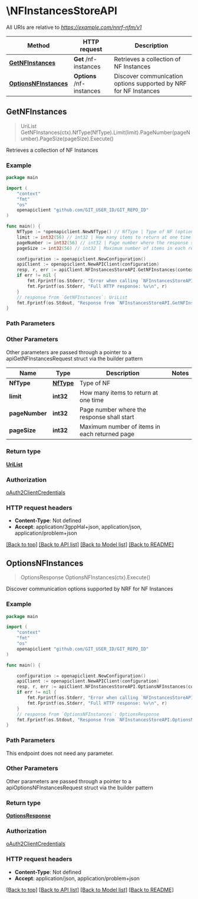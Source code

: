 # \NFInstancesStoreAPI

All URIs are relative to *https://example.com/nnrf-nfm/v1*

Method | HTTP request | Description
------------- | ------------- | -------------
[**GetNFInstances**](NFInstancesStoreAPI.md#GetNFInstances) | **Get** /nf-instances | Retrieves a collection of NF Instances
[**OptionsNFInstances**](NFInstancesStoreAPI.md#OptionsNFInstances) | **Options** /nf-instances | Discover communication options supported by NRF for NF Instances



## GetNFInstances

> UriList GetNFInstances(ctx).NfType(NfType).Limit(limit).PageNumber(pageNumber).PageSize(pageSize).Execute()

Retrieves a collection of NF Instances

### Example

```go
package main

import (
	"context"
	"fmt"
	"os"
	openapiclient "github.com/GIT_USER_ID/GIT_REPO_ID"
)

func main() {
	NfType := *openapiclient.NewNfType() // NfType | Type of NF (optional)
	limit := int32(56) // int32 | How many items to return at one time (optional)
	pageNumber := int32(56) // int32 | Page number where the response shall start (optional)
	pageSize := int32(56) // int32 | Maximum number of items in each returned page (optional)

	configuration := openapiclient.NewConfiguration()
	apiClient := openapiclient.NewAPIClient(configuration)
	resp, r, err := apiClient.NFInstancesStoreAPI.GetNFInstances(context.Background()).NfType(NfType).Limit(limit).PageNumber(pageNumber).PageSize(pageSize).Execute()
	if err != nil {
		fmt.Fprintf(os.Stderr, "Error when calling `NFInstancesStoreAPI.GetNFInstances``: %v\n", err)
		fmt.Fprintf(os.Stderr, "Full HTTP response: %v\n", r)
	}
	// response from `GetNFInstances`: UriList
	fmt.Fprintf(os.Stdout, "Response from `NFInstancesStoreAPI.GetNFInstances`: %v\n", resp)
}
```

### Path Parameters



### Other Parameters

Other parameters are passed through a pointer to a apiGetNFInstancesRequest struct via the builder pattern


Name | Type | Description  | Notes
------------- | ------------- | ------------- | -------------
 **NfType** | [**NfType**](NfType.md) | Type of NF | 
 **limit** | **int32** | How many items to return at one time | 
 **pageNumber** | **int32** | Page number where the response shall start | 
 **pageSize** | **int32** | Maximum number of items in each returned page | 

### Return type

[**UriList**](UriList.md)

### Authorization

[oAuth2ClientCredentials](../README.md#oAuth2ClientCredentials)

### HTTP request headers

- **Content-Type**: Not defined
- **Accept**: application/3gppHal+json, application/json, application/problem+json

[[Back to top]](#) [[Back to API list]](../README.md#documentation-for-api-endpoints)
[[Back to Model list]](../README.md#documentation-for-models)
[[Back to README]](../README.md)


## OptionsNFInstances

> OptionsResponse OptionsNFInstances(ctx).Execute()

Discover communication options supported by NRF for NF Instances

### Example

```go
package main

import (
	"context"
	"fmt"
	"os"
	openapiclient "github.com/GIT_USER_ID/GIT_REPO_ID"
)

func main() {

	configuration := openapiclient.NewConfiguration()
	apiClient := openapiclient.NewAPIClient(configuration)
	resp, r, err := apiClient.NFInstancesStoreAPI.OptionsNFInstances(context.Background()).Execute()
	if err != nil {
		fmt.Fprintf(os.Stderr, "Error when calling `NFInstancesStoreAPI.OptionsNFInstances``: %v\n", err)
		fmt.Fprintf(os.Stderr, "Full HTTP response: %v\n", r)
	}
	// response from `OptionsNFInstances`: OptionsResponse
	fmt.Fprintf(os.Stdout, "Response from `NFInstancesStoreAPI.OptionsNFInstances`: %v\n", resp)
}
```

### Path Parameters

This endpoint does not need any parameter.

### Other Parameters

Other parameters are passed through a pointer to a apiOptionsNFInstancesRequest struct via the builder pattern


### Return type

[**OptionsResponse**](OptionsResponse.md)

### Authorization

[oAuth2ClientCredentials](../README.md#oAuth2ClientCredentials)

### HTTP request headers

- **Content-Type**: Not defined
- **Accept**: application/json, application/problem+json

[[Back to top]](#) [[Back to API list]](../README.md#documentation-for-api-endpoints)
[[Back to Model list]](../README.md#documentation-for-models)
[[Back to README]](../README.md)

